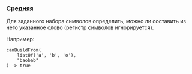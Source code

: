 ### Средняя

Для заданного набора символов определить, можно ли составить из него
указанное слово (регистр символов игнорируется).

Например:

    canBuildFrom(
        listOf('a', 'b', 'o'),
        "baobab"
    ) -> true